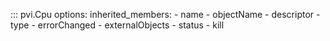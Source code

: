 ::: pvi.Cpu
    options:
        inherited_members:
            - name
            - objectName
            - descriptor
            - type
            - errorChanged
            - externalObjects
            - status
            - kill

        

